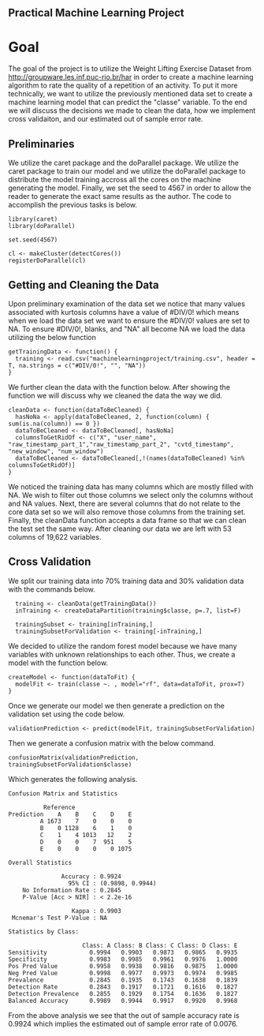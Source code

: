 ## Practical Machine Learning Project

# Goal
The goal of the project is to utilize the Weight Lifting Exercise Dataset from http://groupware.les.inf.puc-rio.br/har in order to create a machine learning algorithm to rate the quality of a repetition of an activity. To put it more technically, we want to utilize the previously mentioned data set to create a machine learning model that can predict the "classe" variable. To the end we will discuss the decisions we made to clean the data, how we implement cross validaiton, and our estimated out of sample error rate.

## Preliminaries
We utilize the caret package and the doParallel package. We utilize the caret package to train our model and we utilize the doParallel package to distribute the model training accross all the cores on the machine generating the model. Finally, we set the seed to 4567 in order to allow the reader to generate the exact same results as the author. The code to accomplish the previous tasks is below.

```
library(caret)
library(doParallel)

set.seed(4567)

cl <- makeCluster(detectCores()) 
registerDoParallel(cl)
```

## Getting and Cleaning the Data
Upon preliminary examination of the data set we notice that many values associated with kurtosis columns have a value of #DIV/0! which means when we load the data set we want to ensure the #DIV/0! values are set to NA. To ensure #DIV/0!, blanks, and "NA" all become NA we load the data utilizing the below function
```
getTrainingData <- function() {
  training <- read.csv("machinelearningproject/training.csv", header = T, na.strings = c("#DIV/0!", "", "NA"))
}
```

We further clean the data with the function below. After showing the function we will discuss why we cleaned the data the way we did.
```
cleanData <- function(dataToBeCleaned) {
  hasNoNa <- apply(dataToBeCleaned, 2, function(column) { sum(is.na(column)) == 0 })
  dataToBeCleaned <- dataToBeCleaned[, hasNoNa]
  columnsToGetRidOf <- c("X", "user_name", "raw_timestamp_part_1","raw_timestamp_part_2", "cvtd_timestamp", "new_window", "num_window")
  dataToBeCleaned <- dataToBeCleaned[,!(names(dataToBeCleaned) %in% columnsToGetRidOf)]
}
```
We noticed the training data has many columns which are mostly filled with NA. We wish to filter out those columns we select only the columns without and NA values. Next, there are several columns that do not relate to the core data set so we will also remove those columns from the training set. Finally, the cleanData function accepts a data frame so that we can clean the test set the same way. After cleaning our data we are left with 53 columns of 19,622 variables.

## Cross Validation
We split our training data into 70% training data and 30% validation data with the commands below.
```
  training <- cleanData(getTrainingData())
  inTraining <- createDataPartition(training$classe, p=.7, list=F)
  
  trainingSubset <- training[inTraining,]
  trainingSubsetForValidation <- training[-inTraining,]
```
We decided to utilize the random forest model because we have many variables with unknown relationships to each other. Thus, we create a model with the function below.
```
createModel <- function(dataToFit) {
  modelFit <- train(classe ~. , model="rf", data=dataToFit, prox=T)
}
```
Once we generate our model we then generate a prediction on the validation set using the code below.
```
validationPrediction <- predict(modelFit, trainingSubsetForValidation)
```

Then we generate a confusion matrix with the below command.
```
confusionMatrix(validationPrediction, trainingSubsetForValidation$classe)
```
Which generates the following analysis.
```
Confusion Matrix and Statistics

          Reference
Prediction    A    B    C    D    E
         A 1673    7    0    0    0
         B    0 1128    6    1    0
         C    1    4 1013   12    2
         D    0    0    7  951    5
         E    0    0    0    0 1075

Overall Statistics
                                          
               Accuracy : 0.9924          
                 95% CI : (0.9898, 0.9944)
    No Information Rate : 0.2845          
    P-Value [Acc > NIR] : < 2.2e-16       
                                          
                  Kappa : 0.9903          
 Mcnemar's Test P-Value : NA              

Statistics by Class:

                     Class: A Class: B Class: C Class: D Class: E
Sensitivity            0.9994   0.9903   0.9873   0.9865   0.9935
Specificity            0.9983   0.9985   0.9961   0.9976   1.0000
Pos Pred Value         0.9958   0.9938   0.9816   0.9875   1.0000
Neg Pred Value         0.9998   0.9977   0.9973   0.9974   0.9985
Prevalence             0.2845   0.1935   0.1743   0.1638   0.1839
Detection Rate         0.2843   0.1917   0.1721   0.1616   0.1827
Detection Prevalence   0.2855   0.1929   0.1754   0.1636   0.1827
Balanced Accuracy      0.9989   0.9944   0.9917   0.9920   0.9968
```
From the above analysis we see that the out of sample accuracy rate is 0.9924 which implies the estimated out of sample error rate of 0.0076.